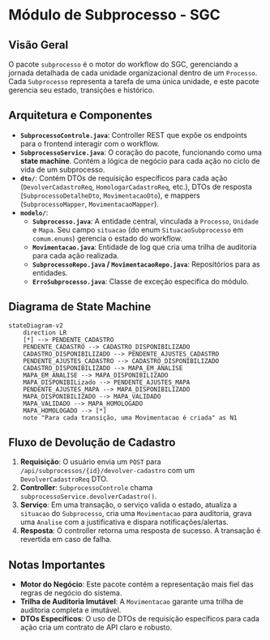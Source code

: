 # Módulo de Subprocesso - SGC

## Visão Geral
O pacote `subprocesso` é o motor do workflow do SGC, gerenciando a jornada detalhada de cada unidade organizacional dentro de um `Processo`. Cada `Subprocesso` representa a tarefa de uma única unidade, e este pacote gerencia seu estado, transições e histórico.

## Arquitetura e Componentes

- **`SubprocessoControle.java`**: Controller REST que expõe os endpoints para o frontend interagir com o workflow.
- **`SubprocessoService.java`**: O coração do pacote, funcionando como uma **state machine**. Contém a lógica de negócio para cada ação no ciclo de vida de um subprocesso.
- **`dto/`**: Contém DTOs de requisição específicos para cada ação (`DevolverCadastroReq`, `HomologarCadastroReq`, etc.), DTOs de resposta (`SubprocessoDetalheDto`, `MovimentacaoDto`), e mappers (`SubprocessoMapper`, `MovimentacaoMapper`).
- **`modelo/`**:
  - **`Subprocesso.java`**: A entidade central, vinculada a `Processo`, `Unidade` e `Mapa`. Seu campo `situacao` (do enum `SituacaoSubprocesso` em `comum.enums`) gerencia o estado do workflow.
  - **`Movimentacao.java`**: Entidade de log que cria uma trilha de auditoria para cada ação realizada.
  - **`SubprocessoRepo.java` / `MovimentacaoRepo.java`**: Repositórios para as entidades.
  - **`ErroSubprocesso.java`**: Classe de exceção específica do módulo.

## Diagrama de State Machine
```mermaid
stateDiagram-v2
    direction LR
    [*] --> PENDENTE_CADASTRO
    PENDENTE_CADASTRO --> CADASTRO_DISPONIBILIZADO
    CADASTRO_DISPONIBILIZADO --> PENDENTE_AJUSTES_CADASTRO
    PENDENTE_AJUSTES_CADASTRO --> CADASTRO_DISPONIBILIZADO
    CADASTRO_DISPONIBILIZADO --> MAPA_EM_ANALISE
    MAPA_EM_ANALISE --> MAPA_DISPONIBILIZADO
    MAPA_DISPONIBILizado --> PENDENTE_AJUSTES_MAPA
    PENDENTE_AJUSTES_MAPA --> MAPA_DISPONIBILIZADO
    MAPA_DISPONIBILIZADO --> MAPA_VALIDADO
    MAPA_VALIDADO --> MAPA_HOMOLOGADO
    MAPA_HOMOLOGADO --> [*]
    note "Para cada transição, uma Movimentacao é criada" as N1
```

## Fluxo de Devolução de Cadastro
1.  **Requisição**: O usuário envia um `POST` para `/api/subprocessos/{id}/devolver-cadastro` com um `DevolverCadastroReq` DTO.
2.  **Controller**: `SubprocessoControle` chama `subprocessoService.devolverCadastro()`.
3.  **Serviço**: Em uma transação, o serviço valida o estado, atualiza a `situacao` do `Subprocesso`, cria uma `Movimentacao` para auditoria, grava uma `Analise` com a justificativa e dispara notificações/alertas.
4.  **Resposta**: O controller retorna uma resposta de sucesso. A transação é revertida em caso de falha.

## Notas Importantes
- **Motor do Negócio**: Este pacote contém a representação mais fiel das regras de negócio do sistema.
- **Trilha de Auditoria Imutável**: A `Movimentacao` garante uma trilha de auditoria completa e imutável.
- **DTOs Específicos**: O uso de DTOs de requisição específicos para cada ação cria um contrato de API claro e robusto.